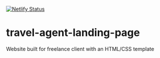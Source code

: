 [![Netlify Status](https://api.netlify.com/api/v1/badges/9d0df371-8c5d-4510-b71a-cf6ec0fa0314/deploy-status)](https://app.netlify.com/sites/oceanic-travel/deploys)
# travel-agent-landing-page
Website built for freelance client with an HTML/CSS template
